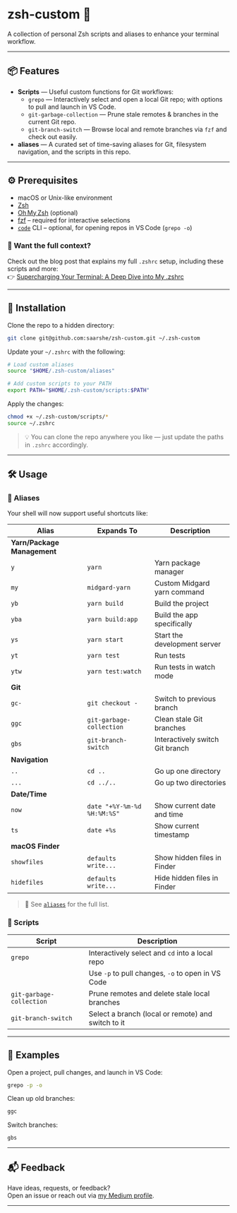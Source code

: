 # zsh-custom 🧰

A collection of personal Zsh scripts and aliases to enhance your terminal workflow.

---

## 📦 Features

- **Scripts** — Useful custom functions for Git workflows:
  - `grepo` — Interactively select and open a local Git repo; with options to pull and launch in VS Code.
  - `git-garbage-collection` — Prune stale remotes & branches in the current Git repo.
  - `git-branch-switch` — Browse local and remote branches via `fzf` and check out easily.
- **aliases** — A curated set of time-saving aliases for Git, filesystem navigation, and the scripts in this repo.

---

## ⚙️ Prerequisites

- macOS or Unix-like environment
- [Zsh](https://www.zsh.org/)
- [Oh My Zsh](https://ohmyz.sh/) (optional)
- [fzf](https://github.com/junegunn/fzf) – required for interactive selections
- [`code`](https://code.visualstudio.com/) CLI – optional, for opening repos in VS Code (`grepo -o`)

### 📖 Want the full context?
Check out the blog post that explains my full `.zshrc` setup, including these scripts and more:  
👉 [Supercharging Your Terminal: A Deep Dive into My .zshrc](https://medium.com/wix-engineering/supercharging-your-terminal-a-deep-dive-into-my-zshrc-ea57757a1d23)

---

## 🚀 Installation

Clone the repo to a hidden directory:

```bash
git clone git@github.com:saarshe/zsh-custom.git ~/.zsh-custom
```

Update your `~/.zshrc` with the following:

```zsh
# Load custom aliases
source "$HOME/.zsh-custom/aliases"

# Add custom scripts to your PATH
export PATH="$HOME/.zsh-custom/scripts:$PATH"
```

Apply the changes:

```bash
chmod +x ~/.zsh-custom/scripts/*
source ~/.zshrc
```

> 💡 You can clone the repo anywhere you like — just update the paths in `.zshrc` accordingly.

---

## 🛠 Usage

### 🔧 Aliases

Your shell will now support useful shortcuts like:

| Alias       | Expands To                   | Description                              |
|-------------|------------------------------|------------------------------------------|
| **Yarn/Package Management** |              |                                          |
| `y`         | `yarn`                       | Yarn package manager                     |
| `my`        | `midgard-yarn`               | Custom Midgard yarn command              |
| `yb`        | `yarn build`                 | Build the project                        |
| `yba`       | `yarn build:app`             | Build the app specifically               |
| `ys`        | `yarn start`                 | Start the development server             |
| `yt`        | `yarn test`                  | Run tests                                |
| `ytw`       | `yarn test:watch`            | Run tests in watch mode                  |
| **Git**     |                              |                                          |
| `gc-`       | `git checkout -`             | Switch to previous branch                |
| `ggc`       | `git-garbage-collection`     | Clean stale Git branches                 |
| `gbs`       | `git-branch-switch`          | Interactively switch Git branch          |
| **Navigation** |                          |                                          |
| `..`        | `cd ..`                      | Go up one directory                      |
| `...`       | `cd ../..`                   | Go up two directories                    |
| **Date/Time** |                            |                                          |
| `now`       | `date "+%Y-%m-%d %H:%M:%S"`  | Show current date and time               |
| `ts`        | `date +%s`                   | Show current timestamp                   |
| **macOS Finder** |                        |                                          |
| `showfiles` | `defaults write...`          | Show hidden files in Finder             |
| `hidefiles` | `defaults write...`          | Hide hidden files in Finder             |

> 📁 See [`aliases`](aliases) for the full list.

### 📜 Scripts

| Script                   | Description                                         |
|--------------------------|-----------------------------------------------------|
| `grepo`                  | Interactively select and `cd` into a local repo    |
|                          | Use `-p` to pull changes, `-o` to open in VS Code  |
| `git-garbage-collection` | Prune remotes and delete stale local branches       |
| `git-branch-switch`      | Select a branch (local or remote) and switch to it  |

---
## 📄 Examples

Open a project, pull changes, and launch in VS Code:

```bash
grepo -p -o
```

Clean up old branches:

```bash
ggc
```

Switch branches:

```bash
gbs
```
---

## 📬 Feedback

Have ideas, requests, or feedback?  
Open an issue or reach out via [my Medium profile](https://medium.com/@saarshe).

---
